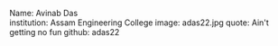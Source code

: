 Name: Avinab Das  
institution: Assam Engineering College
image: adas22.jpg
quote: Ain't getting no fun
github: adas22
